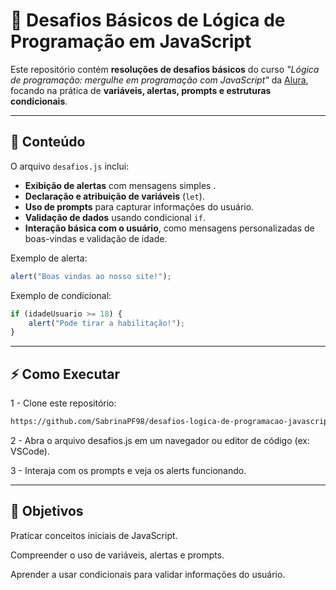 # 🚀 Desafios Básicos de Lógica de Programação em JavaScript

Este repositório contém **resoluções de desafios básicos** do curso *"Lógica de programação: mergulhe em programação com JavaScript"* da [Alura](https://www.alura.com.br/), focando na prática de **variáveis, alertas, prompts e estruturas condicionais**.

---

## 📝 Conteúdo

O arquivo `desafios.js` inclui:

- **Exibição de alertas** com mensagens simples  .
- **Declaração e atribuição de variáveis** (`let`).
- **Uso de prompts** para capturar informações do usuário. 
- **Validação de dados** usando condicional `if`.
- **Interação básica com o usuário**, como mensagens personalizadas de boas-vindas e validação de idade.  

Exemplo de alerta:  
```javascript
alert("Boas vindas ao nosso site!");
```

Exemplo de condicional:
```javascript
if (idadeUsuario >= 18) {
    alert("Pode tirar a habilitação!");
}
```

---

## ⚡ Como Executar

1 - Clone este repositório:
```bash
https://github.com/SabrinaPF98/desafios-logica-de-programacao-javascript.git
```

2 - Abra o arquivo desafios.js em um navegador ou editor de código (ex: VSCode).

3 - Interaja com os prompts e veja os alerts funcionando.

---

## 🎯 Objetivos

Praticar conceitos iniciais de JavaScript.

Compreender o uso de variáveis, alertas e prompts.

Aprender a usar condicionais para validar informações do usuário.

